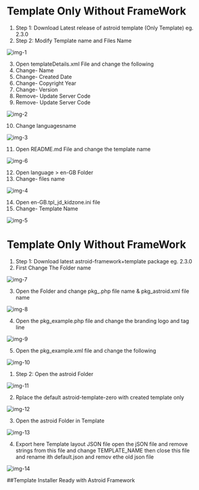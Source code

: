 # Template Only Without FrameWork

1. Step 1: Download Latest release of astroid template (Only Template) eg. 2.3.0
2. Step 2: Modify Template name and Files Name

[img-1]: images/img-1.png "Skip data for Tables "
![img-1]

3. Open templateDetails.xml File and change the following
4. Change- Name
5. Change- Created Date
6. Change- Copyright Year
7. Change- Version
8. Remove- Update Server Code
9. Remove- Update Server Code

[img-2]: images/img-2.png "Skip data for Tables "
![img-2]

10. Change languagesname

[img-3]: images/img-3.png "Skip data for Tables "
![img-3]

11. Open README.md File and change the template name

[img-6]: images/img-6.png "Skip data for Tables "
![img-6]

12. Open language > en-GB Folder
13. Change- files name

[img-4]: images/img-4.png "Skip data for Tables "
![img-4]

14. Open en-GB.tpl_jd_kidzone.ini file
15. Change- Template Name

[img-5]: images/img-5.png "Skip data for Tables "
![img-5]

# Template Only Without FrameWork

1. Step 1: Download latest astroid-framework+template package eg. 2.3.0
2. First Change The Folder name

[img-7]: images/img-7.png "Skip data for Tables "
![img-7]

3. Open the Folder and change pkg_.php file name & pkg_astroid.xml file name

[img-8]: images/img-8.png "Skip data for Tables "
![img-8]

4. Open the pkg_example.php file and change the branding logo and tag line

[img-9]: images/img-9.png "Skip data for Tables "
![img-9]

5. Open the pkg_example.xml file and change the following

[img-10]: images/img-10.png "Skip data for Tables "
![img-10]

1. Step 2: Open the astroid Folder

[img-11]: images/img-11.png "Skip data for Tables "
![img-11]

2. Rplace the default astroid-template-zero with created template only

[img-12]: images/img-12.png "Skip data for Tables "
![img-12]

3. Open the astroid Folder in Template

[img-13]: images/img-13.png "Skip data for Tables "
![img-13]

4. Export here Template layout JSON file open the jSON file and remove strings from this file and change TEMPLATE_NAME then close this file and rename ith default.json and remov ethe old json file

[img-14]: images/img-14.png "Skip data for Tables "
![img-14]

##Template Installer Ready with Astroid Framework

